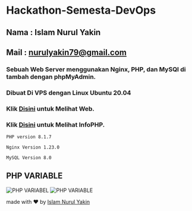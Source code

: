 # Hackathon-Semesta-DevOps
## Nama : Islam Nurul Yakin
## Mail : nurulyakin79@gmail.com 
### Sebuah Web Server menggunakan Nginx, PHP, dan MySQl di tambah dengan phpMyAdmin.
### Dibuat Di VPS dengan Linux Ubuntu 20.04
### Klik [Disini](http://www.islamyakin.live/) untuk Melihat Web.
### Klik [Disini](http://www.islamyakin.live/info.php?) untuk Melihat InfoPHP.
```
PHP version 8.1.7
```
```
Nginx Version 1.23.0
```
```
MySQL Version 8.0
```` 
## PHP VARIABLE
![PHP VARIABEL](https://user-images.githubusercontent.com/73155834/175790665-d8b754c2-d4fe-4db4-9712-767b6a976a63.png)
![PHP VARIABLE](https://user-images.githubusercontent.com/73155834/175790673-9607b4d9-623f-488e-9903-2644c0189c3b.png)












made with ❤️ by [Islam Nurul Yakin](https://islamyakin.github.io)
